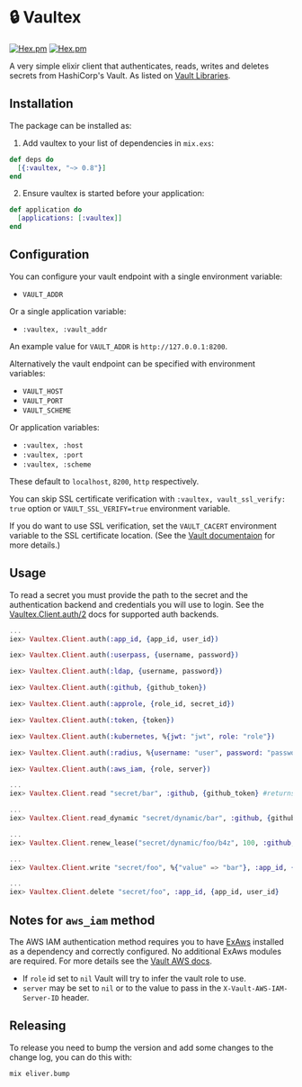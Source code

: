 # :lock: Vaultex

[![Hex.pm](https://img.shields.io/hexpm/v/vaultex.svg)](https://hex.pm/packages/vaultex)
[![Hex.pm](https://img.shields.io/hexpm/dt/vaultex.svg)](https://hex.pm/packages/vaultex)

A very simple elixir client that authenticates, reads, writes and deletes secrets from HashiCorp's Vault. As listed on [Vault Libraries](https://www.vaultproject.io/api/libraries.html#elixir).

## Installation

The package can be installed as:

  1. Add vaultex to your list of dependencies in `mix.exs`:

```elixir
def deps do
  [{:vaultex, "~> 0.8"}]
end
```
  2. Ensure vaultex is started before your application:

```elixir
def application do
  [applications: [:vaultex]]
end
```
## Configuration

You can configure your vault endpoint with a single environment variable:

* `VAULT_ADDR`

Or a single application variable:

* `:vaultex, :vault_addr`

An example value for `VAULT_ADDR` is `http://127.0.0.1:8200`.

Alternatively the vault endpoint can be specified with environment variables:

* `VAULT_HOST`
* `VAULT_PORT`
* `VAULT_SCHEME`

Or application variables:

* `:vaultex, :host`
* `:vaultex, :port`
* `:vaultex, :scheme`

These default to `localhost`, `8200`, `http` respectively.

You can skip SSL certificate verification with `:vaultex, vault_ssl_verify: true` option
or `VAULT_SSL_VERIFY=true` environment variable.  

If you do want to use SSL verification, set the `VAULT_CACERT` environment variable to the SSL certificate location.  (See the [Vault documentaion](https://www.vaultproject.io/docs/commands/#vault_cacert) for more details.)

## Usage

To read a secret you must provide the path to the secret and the authentication backend and credentials you will use to login. See the [Vaultex.Client.auth/2](https://hexdocs.pm/vaultex/Vaultex.Client.html#auth/2) docs for supported auth backends.

```elixir
...
iex> Vaultex.Client.auth(:app_id, {app_id, user_id})

iex> Vaultex.Client.auth(:userpass, {username, password})

iex> Vaultex.Client.auth(:ldap, {username, password})

iex> Vaultex.Client.auth(:github, {github_token})

iex> Vaultex.Client.auth(:approle, {role_id, secret_id})

iex> Vaultex.Client.auth(:token, {token})

iex> Vaultex.Client.auth(:kubernetes, %{jwt: "jwt", role: "role"})

iex> Vaultex.Client.auth(:radius, %{username: "user", password: "password"})

iex> Vaultex.Client.auth(:aws_iam, {role, server})

...
iex> Vaultex.Client.read "secret/bar", :github, {github_token} #returns {:ok, %{"value" => bar"}}

...
iex> Vaultex.Client.read_dynamic "secret/dynamic/bar", :github, {github_token} #returns {:ok, %{"data" => %{"value" => "bar"}, "lease_duration" => 60, "lease_id" => "secret/dynamic/foo/b4z", "renewable" => true}}

...
iex> Vaultex.Client.renew_lease("secret/dynamic/foo/b4z", 100, :github, {github_token}) #returns {:ok, %{"lease_id" => "secret/dynamic/foo/b4z", "lease_duration" => 160, "renewable" => true}}

...
iex> Vaultex.Client.write "secret/foo", %{"value" => "bar"}, :app_id, {app_id, user_id}

...
iex> Vaultex.Client.delete "secret/foo", :app_id, {app_id, user_id}

```
## Notes for `aws_iam` method

The AWS IAM authentication method requires you to have [ExAws](https://github.com/ex-aws/ex_aws) installed as a dependency and correctly configured. No additional ExAws modules are required. For more details see the [Vault AWS docs](https://www.vaultproject.io/docs/auth/aws.html).

* If `role` id set to `nil` Vault will try to infer the vault role to use.
* `server` may be set to `nil` or to the value to pass in the `X-Vault-AWS-IAM-Server-ID` header.

## Releasing

To release you need to bump the version and add some changes to the change log, you can do this with:

```
mix eliver.bump
```

